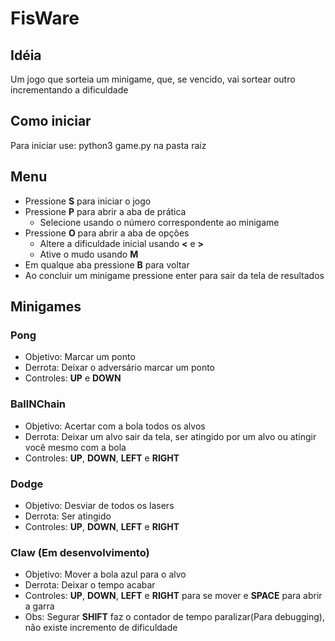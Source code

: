 # FisWare
## Idéia
   Um jogo que sorteia um minigame, que, se vencido, vai sortear outro incrementando a dificuldade
## Como iniciar
   Para iniciar use: python3 game.py na pasta raiz
## Menu
- Pressione **S** para iniciar o jogo
- Pressione **P** para abrir a aba de prática
    - Selecione usando o número correspondente ao minigame
- Pressione **O** para abrir a aba de opções
    - Altere a dificuldade inicial usando **<** e **>**
    - Ative o mudo usando **M**
- Em qualque aba pressione **B** para voltar
- Ao concluir um minigame pressione enter para sair da tela de resultados
## Minigames
### Pong
- Objetivo: Marcar um ponto
- Derrota: Deixar o adversário marcar um ponto
- Controles: **UP** e **DOWN**
### BallNChain
- Objetivo: Acertar com a bola todos os alvos
- Derrota: Deixar um alvo sair da tela, ser atingido por um alvo ou atingir você mesmo com a bola
- Controles: **UP**, **DOWN**, **LEFT** e **RIGHT**
### Dodge
- Objetivo: Desviar de todos os lasers
- Derrota: Ser atingido
- Controles: **UP**, **DOWN**, **LEFT** e **RIGHT**
### Claw (Em desenvolvimento)
- Objetivo: Mover a bola azul para o alvo
- Derrota: Deixar o tempo acabar
- Controles: **UP**, **DOWN**, **LEFT** e **RIGHT** para se mover e **SPACE** para abrir a garra
- Obs: Segurar **SHIFT** faz o contador de tempo paralizar(Para debugging), não existe incremento de dificuldade
